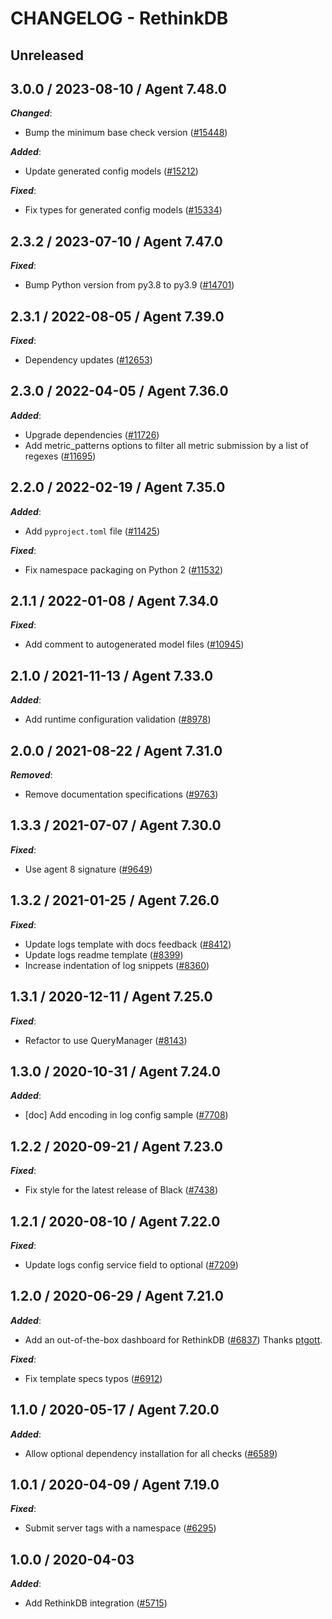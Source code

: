 # CHANGELOG - RethinkDB

## Unreleased

## 3.0.0 / 2023-08-10 / Agent 7.48.0

***Changed***:

* Bump the minimum base check version ([#15448](https://github.com/DataDog/integrations-core/pull/15448))

***Added***:

* Update generated config models ([#15212](https://github.com/DataDog/integrations-core/pull/15212))

***Fixed***:

* Fix types for generated config models ([#15334](https://github.com/DataDog/integrations-core/pull/15334))

## 2.3.2 / 2023-07-10 / Agent 7.47.0

***Fixed***:

* Bump Python version from py3.8 to py3.9 ([#14701](https://github.com/DataDog/integrations-core/pull/14701))

## 2.3.1 / 2022-08-05 / Agent 7.39.0

***Fixed***:

* Dependency updates ([#12653](https://github.com/DataDog/integrations-core/pull/12653))

## 2.3.0 / 2022-04-05 / Agent 7.36.0

***Added***:

* Upgrade dependencies ([#11726](https://github.com/DataDog/integrations-core/pull/11726))
* Add metric_patterns options to filter all metric submission by a list of regexes ([#11695](https://github.com/DataDog/integrations-core/pull/11695))

## 2.2.0 / 2022-02-19 / Agent 7.35.0

***Added***:

* Add `pyproject.toml` file ([#11425](https://github.com/DataDog/integrations-core/pull/11425))

***Fixed***:

* Fix namespace packaging on Python 2 ([#11532](https://github.com/DataDog/integrations-core/pull/11532))

## 2.1.1 / 2022-01-08 / Agent 7.34.0

***Fixed***:

* Add comment to autogenerated model files ([#10945](https://github.com/DataDog/integrations-core/pull/10945))

## 2.1.0 / 2021-11-13 / Agent 7.33.0

***Added***:

* Add runtime configuration validation ([#8978](https://github.com/DataDog/integrations-core/pull/8978))

## 2.0.0 / 2021-08-22 / Agent 7.31.0

***Removed***:

* Remove documentation specifications ([#9763](https://github.com/DataDog/integrations-core/pull/9763))

## 1.3.3 / 2021-07-07 / Agent 7.30.0

***Fixed***:

* Use agent 8 signature ([#9649](https://github.com/DataDog/integrations-core/pull/9649))

## 1.3.2 / 2021-01-25 / Agent 7.26.0

***Fixed***:

* Update logs template with docs feedback ([#8412](https://github.com/DataDog/integrations-core/pull/8412))
* Update logs readme template ([#8399](https://github.com/DataDog/integrations-core/pull/8399))
* Increase indentation of log snippets ([#8360](https://github.com/DataDog/integrations-core/pull/8360))

## 1.3.1 / 2020-12-11 / Agent 7.25.0

***Fixed***:

* Refactor to use QueryManager ([#8143](https://github.com/DataDog/integrations-core/pull/8143))

## 1.3.0 / 2020-10-31 / Agent 7.24.0

***Added***:

* [doc] Add encoding in log config sample ([#7708](https://github.com/DataDog/integrations-core/pull/7708))

## 1.2.2 / 2020-09-21 / Agent 7.23.0

***Fixed***:

* Fix style for the latest release of Black ([#7438](https://github.com/DataDog/integrations-core/pull/7438))

## 1.2.1 / 2020-08-10 / Agent 7.22.0

***Fixed***:

* Update logs config service field to optional ([#7209](https://github.com/DataDog/integrations-core/pull/7209))

## 1.2.0 / 2020-06-29 / Agent 7.21.0

***Added***:

* Add an out-of-the-box dashboard for RethinkDB ([#6837](https://github.com/DataDog/integrations-core/pull/6837)) Thanks [ptgott](https://github.com/ptgott).

***Fixed***:

* Fix template specs typos ([#6912](https://github.com/DataDog/integrations-core/pull/6912))

## 1.1.0 / 2020-05-17 / Agent 7.20.0

***Added***:

* Allow optional dependency installation for all checks ([#6589](https://github.com/DataDog/integrations-core/pull/6589))

## 1.0.1 / 2020-04-09 / Agent 7.19.0

***Fixed***:

* Submit server tags with a namespace ([#6295](https://github.com/DataDog/integrations-core/pull/6295))

## 1.0.0 / 2020-04-03

***Added***:

* Add RethinkDB integration ([#5715](https://github.com/DataDog/integrations-core/pull/5715))
